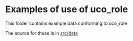 # Examples of use of uco_role

This folder contains example data conforming to uco_role

The source for these is in [src/data](../src/data/examples)